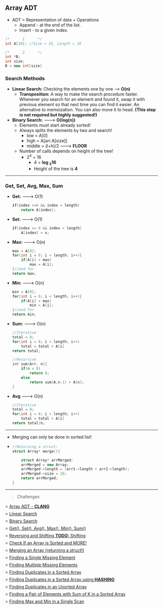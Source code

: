 



## Array ADT 
* ADT = Representation of data + Operations
  *  Append - at the end of the list. 
  *  Insert - to a given index.
```cpp
/*      1      */
int A[10]; //Size = 10, Length = 10

/*      2      */
int *B;
int size;
B = new int[size]
```
### Search Methods
* **Linear Search:** Checking the elements one by one --> **O(n)**
	* **Transposition:** A way to make the search procedure faster. Whenever you search for an element and found it, swap it with previous element so that next time you can find it easier. An alternative to memoization. You can also move it to head. **(This step is not required but highly suggested!)**
* **Binary Search:** ---> **O(log(n))**
	* Elements must start already sorted!
	* Always splits the elements by two and search!
		*  low = A[0]
		* high = A[arr.A[size]]
		* middle = (l+h)/2  ---> **FLOOR** 
	*  Number of calls depends on height of the tree! 
		* 2<sup>4</sup> = 16
			*  4 = **log <sub>2</sub>16**
			*  Height of the tree is **4**
---
### Get, Set, Avg, Max, Sum
* **Get:** ---> O(1)
	 ```cpp
	 if(index >=0 && index < length)
		 return A[index];
	 ```
* **Set:** ---> O(1)
	```cpp
	if(index >= 0 && index < length)
		A[index] = x;
	```
* **Max:** ---> O(n)
	```cpp
	max = A[0];
	for(int i = 0; i < length; i++){
		if(A[i] > max)
			max = A[i];
	}//end for
	return max;
	```
* **Min:** ---> O(n)
	```cpp
	min = A[0];
	for(int i = 0; i < length; i++){
		if(A[i] < max)
			min = A[i];
	}//end for
	return min;
	```
* **Sum:** ---> O(n)
	```cpp
	//Iterative
	total = 0;
	for(int i = 0; i < length; i++)
		total = total + A[i]
	return total;
	
	//Recursive
	int sum(Arr, n){
		if(n < 0)
			return 0;
		else
			return sum(A,n-1) + A[n];
	}
	```
* **Avg** ---> O(n)
	```cpp
	//Iterative
	total = 0;
	for(int i = 0; i < length; i++)
		total = total + A[i]
	return total/n;
	```
---
* Merging can only be done in sorted list!
*
	```cpp
	//Returning a struct:
	struct Array* merge(){
	
		struct Array* arrMerged;
		arrMerged = new Array;
		arrMerged->length = (arr1->length + arr2->length);
		arrMerged->size = 10;
		return arrMerged;
	}
	```
---
> Challenges

:star: [Array ADT - **CLANG**]()<br>
:star: [Linear Search]()<br>
:star: [Binary Search]()<br>
:star: [Get(), Set(), Avg(), Max(), Min(), Sum()]()<br>
:star: [Reversing and Shifting **TODO:** Shifting]()<br>
:star: [Check If an Array is Sorted and MORE!]()<br>
:star: [Merging an Array (returning a struct!)]()<br>
:star: [Finding a Single Missing Element]()<br>
:star: [Finding Multiple Missing Elements]()<br>
:star: [Finding Duplicates in a Sorted Array]()<br>
:star: [Finding Duplicates in a Sorted Array using **HASHING**]()<br>
:star: [Finding Duplicates in an Unorted Array]()<br>
:star: [Finding a Pair of Elements with Sum of K in a Sorted Array]()<br>
:star: [Finding Max and Min in a Single Scan]()<br>



